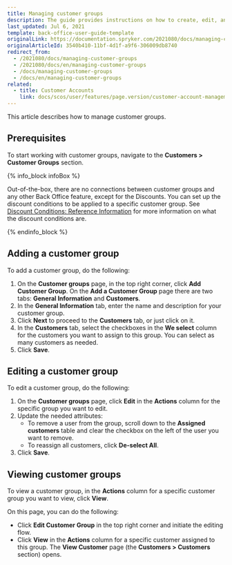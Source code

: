 ```yaml
---
title: Managing customer groups
description: The guide provides instructions on how to create, edit, and view customer groups in the Back Office.
last_updated: Jul 6, 2021
template: back-office-user-guide-template
originalLink: https://documentation.spryker.com/2021080/docs/managing-customer-groups
originalArticleId: 3540b410-11bf-4d1f-a9f6-306009db8740
redirect_from:
  - /2021080/docs/managing-customer-groups
  - /2021080/docs/en/managing-customer-groups
  - /docs/managing-customer-groups
  - /docs/en/managing-customer-groups
related:
  - title: Customer Accounts
    link: docs/scos/user/features/page.version/customer-account-management-feature-overview/customer-account-management-feature-overview.html
---
```


This article describes how to manage customer groups.

## Prerequisites

To start working with customer groups, navigate to the **Customers&nbsp;<span aria-label="and then">></span> Customer Groups** section.

{% info_block infoBox %}

Out-of-the-box, there are no connections between customer groups and any other Back Office feature, except for the Discounts. You can set up the discount conditions to be applied to a specific customer group. See  [Discount Conditions: Reference Information](/docs/scos/user/back-office-user-guides/{{page.version}}/merchandising/discount/creating-vouchers.html) for more information on what the discount conditions are.

{% endinfo_block %}

## Adding a customer group

To add a customer group, do the following:
1. On the **Customer groups** page, in the top right corner, click **Add Customer Group**.
On the **Add a Customer Group** page there are two tabs: **General Information** and **Customers**.
3. In the **General Information** tab, enter the name and description for your customer group.
4. Click **Next** to proceed to the **Customers** tab, or just click on it.
5. In the **Customers** tab, select the checkboxes in the **We select** column for the customers you want to assign to this group.
    You can select as many customers as needed.
5. Click **Save**.

## Editing a customer group

To edit a customer group, do the following:
1. On the **Customer groups** page, click **Edit** in the **Actions** column for the specific group you want to edit.
2. Update the needed attributes:
    * To remove a user from the group, scroll down to the **Assigned customers** table and clear the checkbox on the left of the user you want to remove.
    * To reassign all customers, click **De-select All**.
3.  Click **Save**.

## Viewing customer groups

To view a customer group, in the **Actions** column for a specific customer group you want to view, click **View**.

On this page, you can do the following:
* Click **Edit Customer Group** in the top right corner and initiate the editing flow.
* Click **View** in the **Actions** column for a specific customer assigned to this group. The **View Customer** page (the **Customers&nbsp;<span aria-label="and then">></span> Customers** section) opens.
